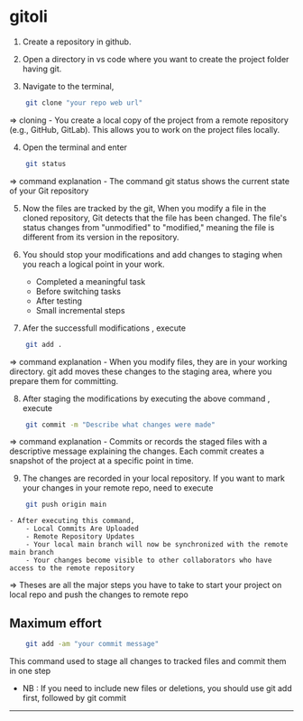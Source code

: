 # gitoli
1. Create a repository in github.

2. Open a directory in vs code where you want to create the project folder having git.

3. Navigate to the terminal, 
```bash
    git clone "your repo web url"
```
⇒ cloning
    - You create a local copy of the project from a remote repository (e.g., GitHub, GitLab). This allows you to work on the project    files locally.

4. Open the terminal and enter
```bash
    git status
```
⇒ command explanation
    - The command git status shows the current state of your Git repository

5. Now the files are tracked by the git, When you modify a file in the cloned repository, Git detects that the file has been changed. The file's status changes from "unmodified" to "modified," meaning the file is different from its version in the repository.

6. You should stop your modifications and add changes to staging when you reach a logical point in your work. 
    - Completed a meaningful task
    - Before switching tasks
    - After testing
    - Small incremental steps

7. Afer the successfull modifications , execute 
```bash
    git add .
```
⇒ command explanation
    - When you modify files, they are in your working directory. git add moves these changes to the staging area, where you prepare them for committing.

8. After staging the modifications by executing the above command , execute
```bash
    git commit -m "Describe what changes were made"
```
⇒ command explanation
    - Commits or records the staged files with a descriptive message explaining the changes. Each commit creates a snapshot of the project at a specific point in time.

9. The changes are recorded in your local repository. If you want to mark your changes in your remote repo, need to execute
```bash
    git push origin main
```
    - After executing this command,
        - Local Commits Are Uploaded
        - Remote Repository Updates
        - Your local main branch will now be synchronized with the remote main branch
        - Your changes become visible to other collaborators who have access to the remote repository

⇒ Theses are all the major steps you have to take to start your project on local repo and push the changes to remote repo


## Maximum effort
```bash
    git add -am "your commit message"
```
This command used to stage all changes to tracked files and commit them in one step

- NB : If you need to include new files or deletions, you should use git add first, followed by git commit

--- 


